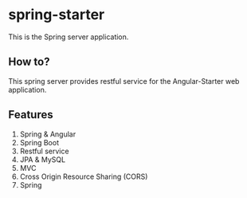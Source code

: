# spring-starter

This is the Spring server application.

## How to?

This spring server provides restful service for the Angular-Starter web application.

## Features

1. Spring & Angular
2. Spring Boot
3. Restful service
4. JPA & MySQL
5. MVC
6. Cross Origin Resource Sharing (CORS)
7. Spring
